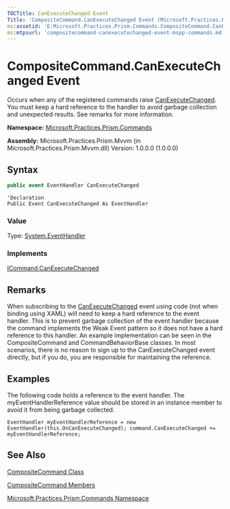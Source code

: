 ```yaml
---
TOCTitle: CanExecuteChanged Event
Title: 'CompositeCommand.CanExecuteChanged Event (Microsoft.Practices.Prism.Commands)'
ms:assetid: 'E:Microsoft.Practices.Prism.Commands.CompositeCommand.CanExecuteChanged'
ms:mtpsurl: 'compositecommand-canexecutechanged-event-mspp-commands.md'
---
```



# CompositeCommand.CanExecuteChanged Event

Occurs when any of the registered commands raise [CanExecuteChanged](http://msdn.microsoft.com/en-us/library/ms523106). You must keep a hard reference to the handler to avoid garbage collection and unexpected results. See remarks for more information.

**Namespace:** [Microsoft.Practices.Prism.Commands](https://msdn.microsoft.com/library/microsoft.practices.prism.commands)

**Assembly:** Microsoft.Practices.Prism.Mvvm (in Microsoft.Practices.Prism.Mvvm.dll) Version: 1.0.0.0 (1.0.0.0)

## Syntax

```C#
public event EventHandler CanExecuteChanged
```

```VB
'Declaration
Public Event CanExecuteChanged As EventHandler
```

### Value

Type: [System.EventHandler](http://msdn.microsoft.com/en-us/library/xhb70ccc)

### Implements

[ICommand.CanExecuteChanged](http://msdn.microsoft.com/en-us/library/ms523106)

## Remarks

 When subscribing to the [CanExecuteChanged](http://msdn.microsoft.com/en-us/library/ms523106) event using code (not when binding using XAML) will need to keep a hard reference to the event handler. This is to prevent garbage collection of the event handler because the command implements the Weak Event pattern so it does not have a hard reference to this handler. An example implementation can be seen in the CompositeCommand and CommandBehaviorBase classes. In most scenarios, there is no reason to sign up to the CanExecuteChanged event directly, but if you do, you are responsible for maintaining the reference.

## Examples

 The following code holds a reference to the event handler. The myEventHandlerReference value should be stored in an instance member to avoid it from being garbage collected. 
 
```
EventHandler myEventHandlerReference = new EventHandler(this.OnCanExecuteChanged); command.CanExecuteChanged += myEventHandlerReference;
```

## See Also

[CompositeCommand Class](https://msdn.microsoft.com/library/microsoft.practices.prism.commands.compositecommand)

[CompositeCommand Members](https://msdn.microsoft.com/library/microsoft.practices.prism.commands.compositecommand)

[Microsoft.Practices.Prism.Commands Namespace](https://msdn.microsoft.com/library/microsoft.practices.prism.commands)